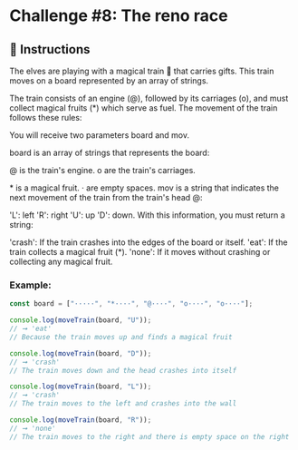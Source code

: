 # Challenge #8: The reno race

## 🔢 Instructions

The elves are playing with a magical train 🚂 that carries gifts. This train moves on a board represented by an array of strings.

The train consists of an engine (@), followed by its carriages (o), and must collect magical fruits (\*) which serve as fuel. The movement of the train follows these rules:

You will receive two parameters board and mov.

board is an array of strings that represents the board:

@ is the train's engine.
o are the train's carriages.

\* is a magical fruit.
· are empty spaces.
mov is a string that indicates the next movement of the train from the train's head @:

'L': left
'R': right
'U': up
'D': down.
With this information, you must return a string:

'crash': If the train crashes into the edges of the board or itself.
'eat': If the train collects a magical fruit (\*).
'none': If it moves without crashing or collecting any magical fruit.

### Example:

```javascript
const board = ["·····", "*····", "@····", "o····", "o····"];

console.log(moveTrain(board, "U"));
// ➞ 'eat'
// Because the train moves up and finds a magical fruit

console.log(moveTrain(board, "D"));
// ➞ 'crash'
// The train moves down and the head crashes into itself

console.log(moveTrain(board, "L"));
// ➞ 'crash'
// The train moves to the left and crashes into the wall

console.log(moveTrain(board, "R"));
// ➞ 'none'
// The train moves to the right and there is empty space on the right
```

